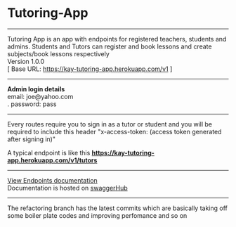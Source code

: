 # Tutoring-App
<hr>
Tutoring App is an app with endpoints for registered teachers, students and admins. Students and Tutors can register and book lessons and create subjects/book lessons respectively<br>
Version 1.0.0 <br>
[ Base URL: <a href="https://kay-tutoring-app.herokuapp.com">https://kay-tutoring-app.herokuapp.com/v1</a> ] <br>

<hr>
<strong>Admin login details</strong><br>
email: joe@yahoo.com<br>.
password: pass
<hr>

Every routes require you to sign in as a tutor or student and you will be required to include this header "x-access-token: (access token generated after signing in)"

A typical endpoint is like this <strong> https://kay-tutoring-app.herokuapp.com/v1/tutors</strong><br>
<hr>
<a href="https://kay-tutoring-app.herokuapp.com/" target="_blank">View Endpoints documentation</a><br>
Documentation is hosted on <a href="https://app.swaggerhub.com/apis/lollykrown/Tutoring-App-API/1.0.0" target="_blank">swaggerHub</a>
<br>
<hr>
The refactoring branch has the latest commits which are basically taking off some boiler plate codes and improving perfomance and so on



